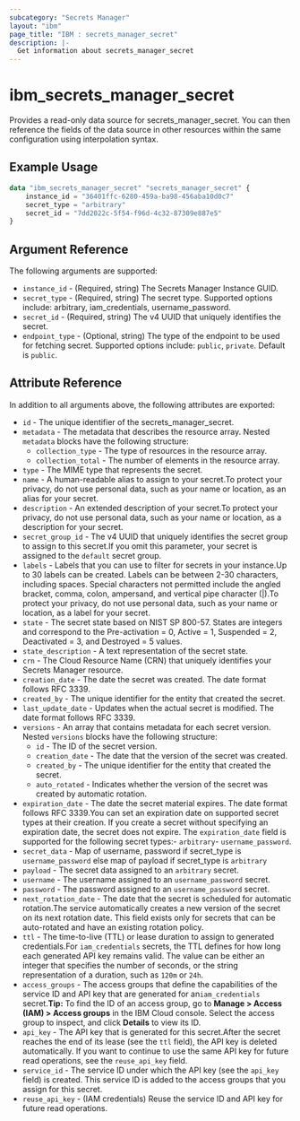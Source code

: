 ```yaml
---
subcategory: "Secrets Manager"
layout: "ibm"
page_title: "IBM : secrets_manager_secret"
description: |-
  Get information about secrets_manager_secret
---
```


# ibm\_secrets_manager_secret

Provides a read-only data source for secrets_manager_secret. You can then reference the fields of the data source in other resources within the same configuration using interpolation syntax.

## Example Usage

```terraform
data "ibm_secrets_manager_secret" "secrets_manager_secret" {
	instance_id = "36401ffc-6280-459a-ba98-456aba10d0c7"
	secret_type = "arbitrary"
	secret_id = "7dd2022c-5f54-f96d-4c32-87309e887e5"
}
```

## Argument Reference

The following arguments are supported:

* `instance_id` - (Required, string) The Secrets Manager Instance GUID.
* `secret_type` - (Required, string) The secret type. Supported options include: arbitrary, iam_credentials, username_password.
* `secret_id` - (Required, string) The v4 UUID that uniquely identifies the secret.
* `endpoint_type` - (Optional, string) The type of the endpoint to be used for fetching secret. Supported options include: `public`, `private`. Default is `public`.

## Attribute Reference

In addition to all arguments above, the following attributes are exported:

* `id` - The unique identifier of the secrets_manager_secret.
* `metadata` - The metadata that describes the resource array. Nested `metadata` blocks have the following structure:
	* `collection_type` - The type of resources in the resource array.
	* `collection_total` - The number of elements in the resource array.
* `type` - The MIME type that represents the secret.
* `name` - A human-readable alias to assign to your secret.To protect your privacy, do not use personal data, such as your name or location, as an alias for your secret.
* `description` - An extended description of your secret.To protect your privacy, do not use personal data, such as your name or location, as a description for your secret.
* `secret_group_id` - The v4 UUID that uniquely identifies the secret group to assign to this secret.If you omit this parameter, your secret is assigned to the `default` secret group.
* `labels` - Labels that you can use to filter for secrets in your instance.Up to 30 labels can be created. Labels can be between 2-30 characters, including spaces. Special characters not permitted include the angled bracket, comma, colon, ampersand, and vertical pipe character (|).To protect your privacy, do not use personal data, such as your name or location, as a label for your secret.
* `state` - The secret state based on NIST SP 800-57. States are integers and correspond to the Pre-activation = 0, Active = 1,  Suspended = 2, Deactivated = 3, and Destroyed = 5 values.
* `state_description` - A text representation of the secret state.
* `crn` - The Cloud Resource Name (CRN) that uniquely identifies your Secrets Manager resource.
* `creation_date` - The date the secret was created. The date format follows RFC 3339.
* `created_by` - The unique identifier for the entity that created the secret.
* `last_update_date` - Updates when the actual secret is modified. The date format follows RFC 3339.
* `versions` - An array that contains metadata for each secret version. Nested `versions` blocks have the following structure:
	* `id` - The ID of the secret version.
	* `creation_date` - The date that the version of the secret was created.
	* `created_by` - The unique identifier for the entity that created the secret.
	* `auto_rotated` - Indicates whether the version of the secret was created by automatic rotation.
* `expiration_date` - The date the secret material expires. The date format follows RFC 3339.You can set an expiration date on supported secret types at their creation. If you create a secret without specifying an expiration date, the secret does not expire. The `expiration_date` field is supported for the following secret types:- `arbitrary`- `username_password`.
* `secret_data` - Map of username, password if secret_type is `username_password` else map of payload if secret_type is `arbitrary`
* `payload` - The secret data assigned to an `arbitrary` secret.
* `username` - The username assigned to an  `username_password` secret.
* `password` - The password assigned to an  `username_password` secret.
* `next_rotation_date` - The date that the secret is scheduled for automatic rotation.The service automatically creates a new version of the secret on its next rotation date. This field exists only for secrets that can be auto-rotated and have an existing rotation policy.
* `ttl` - The time-to-live (TTL) or lease duration to assign to generated credentials.For `iam_credentials` secrets, the TTL defines for how long each generated API key remains valid. The value can be either an integer that specifies the number of seconds, or the string representation of a duration, such as `120m` or `24h`.
* `access_groups` - The access groups that define the capabilities of the service ID and API key that are generated for an`iam_credentials` secret.**Tip:** To find the ID of an access group, go to **Manage > Access (IAM) > Access groups** in the IBM Cloud console. Select the access group to inspect, and click **Details** to view its ID.
* `api_key` - The API key that is generated for this secret.After the secret reaches the end of its lease (see the `ttl` field), the API key is deleted automatically. If you want to continue to use the same API key for future read operations, see the `reuse_api_key` field.
* `service_id` - The service ID under which the API key (see the `api_key` field) is created. This service ID is added to the access groups that you assign for this secret.
* `reuse_api_key` - (IAM credentials) Reuse the service ID and API key for future read operations.
